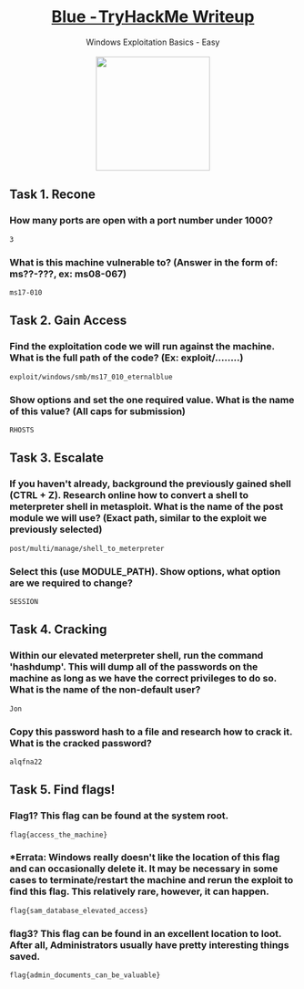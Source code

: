 # <div align="center">[Blue - TryHackMe Writeup](https://tryhackme.com/r/room/blue)</div>
<div align="center">Windows Exploitation Basics - Easy</div>
<br><div align="center">
<img src="https://github.com/user-attachments/assets/ae3803c5-7fa3-4d5a-89a1-6c5dc1d87233" height="200px"></img> 
</div>

## Task 1. Recone
### How many ports are open with a port number under 1000?
```
3
```
### What is this machine vulnerable to? (Answer in the form of: ms??-???, ex: ms08-067)
```
ms17-010
```
## Task 2. Gain Access
### Find the exploitation code we will run against the machine. What is the full path of the code? (Ex: exploit/........)
```
exploit/windows/smb/ms17_010_eternalblue
```
### Show options and set the one required value. What is the name of this value? (All caps for submission)
```
RHOSTS
```
##  Task 3. Escalate
### If you haven't already, background the previously gained shell (CTRL + Z). Research online how to convert a shell to meterpreter shell in metasploit. What is the name of the post module we will use? (Exact path, similar to the exploit we previously selected) 
```
post/multi/manage/shell_to_meterpreter
```
### Select this (use MODULE_PATH). Show options, what option are we required to change?
```
SESSION
```
##  Task 4. Cracking
### Within our elevated meterpreter shell, run the command 'hashdump'. This will dump all of the passwords on the machine as long as we have the correct privileges to do so. What is the name of the non-default user? 
```
Jon
```
### Copy this password hash to a file and research how to crack it. What is the cracked password?
```
alqfna22
```
##  Task 5. Find flags!
### Flag1? This flag can be found at the system root. 
```
flag{access_the_machine}
```
### *Errata: Windows really doesn't like the location of this flag and can occasionally delete it. It may be necessary in some cases to terminate/restart the machine and rerun the exploit to find this flag. This relatively rare, however, it can happen. 
```
flag{sam_database_elevated_access}
```
### flag3? This flag can be found in an excellent location to loot. After all, Administrators usually have pretty interesting things saved. 
```
flag{admin_documents_can_be_valuable}
```
